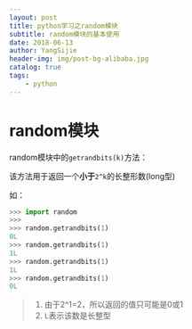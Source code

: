 ```yaml
--- 
layout: post
title: python学习之random模块
subtitle: random模块的基本使用
date: 2018-06-13
author: YangSijie
header-img: img/post-bg-alibaba.jpg
catalog: true
tags:
    - python
---
```


# random模块

random模块中的`getrandbits(k)`方法：

该方法用于返回一个**小于**`2^k`的长整形数(long型)

如：

```python
>>> import random
>>>
>>> random.getrandbits(1)
0L
>>> random.getrandbits(1)
1L
>>> random.getrandbits(1)
1L
>>> random.getrandbits(1)
0L
```

> 1. 由于2^1=2，所以返回的值只可能是0或1
> 2. `L`表示该数是长整型

